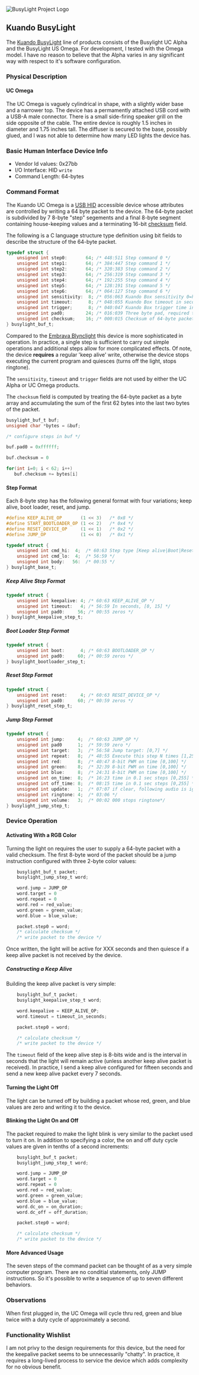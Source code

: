 ![BusyLight Project Logo][1]

## Kuando BusyLight

The [Kuando BusyLight][0] line of products consists of the Busylight
UC Alpha and the BusyLight US Omega. For development, I tested with
the Omega model. I have no reason to believe that the Alpha varies in
any significant way with respect to it's software configuration.

### Physical Description

#### UC Omega

The UC Omega is vaguely cylindrical in shape, with a slightly wider
base and a narrower top. The device has a permamently attached USB
cord with a USB-A male connector. There is a small side-firing speaker
grill on the side opposite of the cable. The entire device is roughly
1.5 inches in diameter and 1.75 inches tall. The diffuser is secured
to the base, possibly glued, and I was not able to determine how many
LED lights the device has.

### Basic Human Interface Device Info

- Vendor Id values: 0x27bb
- I/O Interface: HID `write`
- Command Length: 64-bytes

### Command Format

The Kuando UC Omega is a [USB HID][H] accessible device whose
attributes are controlled by writing a 64 byte packet to the device.
The 64-byte packet is subdivided by 7 8-byte "step" segements and a
final 8-byte segment containing house-keeping values and a terminating
16-bit [checksum][CHKSUM] field.

The following is a C language structure type definition using bit
fields to describe the structure of the 64-byte packet.

```C
typedef struct {
    unsigned int step0:       64; /* 448:511 Step command 0 */
    unsigned int step1:       64; /* 384:447 Step command 1 */
    unsigned int step2:       64; /* 320:383 Step command 2 */
    unsigned int step3:       64; /* 256:319 Step command 3 */
    unsigned int step4:       64; /* 192:255 Step command 4 */
    unsigned int step5:       64; /* 128:191 Step command 5 */
    unsigned int step6:       64; /* 064:127 Step command 6 */
    unsigned int sensitivity:  8; /* 056:063 Kuando Box sensitivity 0=hi, 31=low [0,31] */
    unsigned int timeout:      8; /* 048:055 Kuando Box timeout in seconds [1,30] */
    unsigned int trigger;      8; /* 040:047 Kuando Box trigger time in ms [1, 250] */
    unsigned int pad0;        24; /* 016:039 Three byte pad, required to be 0xffffff */ 
    unsigned int checksum;    16; /* 000:015 Checksum of 64-byte packet */
} busylight_buf_t;
```

Compared to the [Embrava Blynclight][Embrava] this device is more
sophisticated in operation. In practice, a single step is sufficient
to carry out simple operations and additional steps allow for more
complicated effects. Of note, the device **requires** a regular
'keep alive' write, otherwise the device stops executing the current
program and quiesces (turns off the light, stops ringtone).

The `sensitivity`, `timeout` and `trigger` fields are not used by either
the UC Alpha or UC Omega products.

The `checksum` field is computed by treating the 64-byte packet as a
byte array and accumulating the sum of the first 62 bytes into the
last two bytes of the packet.

```C
busylight_buf_t buf;
unsigned char *bytes = &buf;

/* configure steps in buf */

buf.pad0 = 0xffffff;

buf.checksum = 0

for(int i=0; i < 62; i++)
   buf.checksum += bytes[i]
```


#### Step Format

Each 8-byte step has the following general format with four
variations; keep alive, boot loader, reset, and jump.

```C
#define KEEP_ALIVE_OP       (1 << 3)   /* 0x8 */
#define START_BOOTLOADER_OP (1 << 2)   /* 0x4 */
#define RESET_DEVICE_OP     (1 << 1)   /* 0x2 */
#define JUMP_OP             (1 << 0)   /* 0x1 */

typedef struct {
    unsigned int cmd_hi:  4;  /* 60:63 Step type [Keep alive|Boot|Reset|Jump] */
    unsigned int cmd_lo:  4;  /* 56:59 */
    unsigned int body:   56:  /* 00:55 */
} busylight_base_t;
```

##### Keep Alive Step Format

```C
typedef struct {
    unsigned int keepalive: 4; /* 60:63 KEEP_ALIVE_OP */
    unsigned int timeout:   4; /* 56:59 In seconds, [0, 15] */
    unsigned int pad0:     56; /* 00:55 zeros */
} busylight_keepalive_step_t;   
```

##### Boot Loader Step Format

```C
typedef struct {
    unsigned int boot:      4; /* 60:63 BOOTLOADER_OP */
    unsigned int pad0:     60; /* 00:59 zeros */
} busylight_bootloader_step_t;
```

##### Reset Step Format
```C
typedef struct {
    unsigned int reset:     4; /* 60:63 RESET_DEVICE_OP */
    unsigned int pad0:     60; /* 00:59 zeros */
} busylight_reset_step_t;
```

##### Jump Step Format
```C
typedef struct {
    unsigned int jump:     4;  /* 60:63 JUMP_OP */
    unsigned int pad0      1;  /* 59:59 zero */
    unsigned int target:   3;  /* 56:58 Jump target: [0,7] */
    unsigned int repeat:   8;  /* 48:55 Execute this step N times [1,255] */
    unsigned int red:      8;  /* 40:47 8-bit PWM on time [0,100] */
    unsigned int green:    8;  /* 32:39 8-bit PWM on time [0,100] */
    unsigned int blue:     8;  /* 24:31 8-bit PWM on time [0,100] */
    unsigned int on_time:  8;  /* 16:23 time in 0.1 sec steps [0,255] */
    unsigned int off_time: 8;  /* 08:15 time in 0.1 sec steps [0,255] */
    unsigned int update:   1;  /* 07:07 if clear, following audio is ignored*/
    unsigned int ringtone: 4;  /* 03:06 */
    unsigned int volume:   3;  /* 00:02 000 stops ringtone*/ 
} busylight_jump_step_t;
```

### Device Operation


#### Activating With a RGB Color

Turning the light on requires the user to supply a 64-byte packet
with a valid checksum. The first 8-byte word of the packet should
be a jump instruction configured with three 2-byte color values:

```C
    busylight_buf_t packet;
    busylight_jump_step_t word;

    word.jump = JUMP_OP
    word.target = 0
    word.repeat = 0
    word.red = red_value;
    word.green = green_value;
    word.blue = blue_value;

    packet.step0 = word;
    /* calculate checksum */
    /* write packet to the device */
```

Once written, the light will be active for XXX seconds and then quiesce if
a keep alive packet is not received by the device.

##### Constructing a Keep Alive

Building the keep alive packet is very simple:

```C
    busylight_buf_t packet;
    busylight_keepalive_step_t word;

    word.keepalive = KEEP_ALIVE_OP;
    word.timeout = timeout_in_seconds;

    packet.step0 = word;

    /* calculate checksum */
    /* write packet to the device */
```

The `timeout` field of the keep alive step is 8-bits wide and is the
interval in seconds that the light will remain active (unless another
keep alive packet is received). In practice, I send a keep alive
configured for fifteen seconds and send a new keep alive packet every
7 seconds.

#### Turning the Light Off

The light can be turned off by building a packet whose red, green, and
blue values are zero and writing it to the device.


#### Blinking the Light On and Off

The packet required to make the light blink is very similar to the packet
used to turn it on. In addition to specifying a color, the on and off duty
cycle values are given in tenths of a second increments:

```C
    busylight_buf_t packet;
    busylight_jump_step_t word;

    word.jump = JUMP_OP
    word.target = 0
    word.repeat = 0
    word.red = red_value;
    word.green = green_value;
    word.blue = blue_value;
    word.dc_on = on_duration;
    word.dc_off = off_duration;

    packet.step0 = word;

    /* calculate checksum */
    /* write packet to the device */
```

#### More Advanced Usage

The seven steps of the command packet can be thought of as a very
simple computer program. There are no conditial statements,
only JUMP instructions. So it's possible to write a sequence of
up to seven different behaviors. 


### Observations

When first plugged in, the UC Omega will cycle thru red, green and blue twice with
a duty cycle of approximately a second.


### Functionality Wishlist

I am not privy to the design requirements for this device, but the need for the
keepalive packet seems to be unnecessarily "chatty". In practice, it requires a
long-lived process to service the device which adds complexity for no obvious
benefit.


[0]: https://busylight.com
[1]: https://github.com/JnyJny/busylight/blob/master/docs/assets/BusyLightLogo.png
[H]: https://github.com/libusb/hidapi
[Embrava]: https://github.com/JnyJny/busylight/blob/master/docs/devices/embrava.md
[CHKSUM]: https://wikipedia.com/checksum
